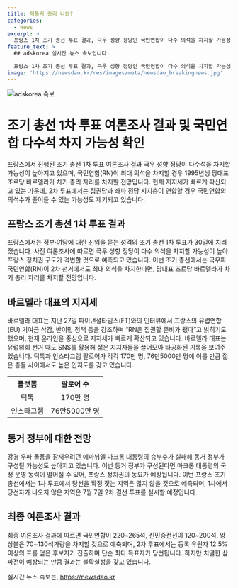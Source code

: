 ```yaml
---
title: 틱톡커 총리 나와? 
categories:
  - News
excerpt: >
  프랑스 1차 조기 총선 투표 결과, 극우 성향 정당인 국민연합이 다수 의석을 차지할 가능성이 높아졌다. 28세의 바르델라 대표가 총리 유력 후보로 떠올라 화제다. 프랑스 정치권이 격변할 전망이며, RN의 이번 선거에서의 성과에 따라 정권이 변경될 수 있다. 또한, 바르델라 대표의 SNS를 통한 젊은 지지층 확보와 2차 투표에서의 결과에 따라 동거 정부가 구성될 가능성도 제기되고 있다. 1차 투표 결과에 따라 2차 투표에서의 결과는 여전히 미지수이며, 집권당과 좌파 정당의 연합으로 RN의 의석수가 줄어들 가능성도 있다.
feature_text: >
  ## adskorea 실시간 뉴스 속보입니다.

  프랑스 1차 조기 총선 투표 결과, 극우 성향 정당인 국민연합이 다수 의석을 차지할 가능성이 높아졌다. 28세의 바르델라 대표가 총리 유력 후보로 떠올라 화제다. 프랑스 정치권이 격변할 전망이며, RN의 이번 선거에서의 성과에 따라 정권이 변경될 수 있다. 또한, 바르델라 대표의 SNS를 통한 젊은 지지층 확보와 2차 투표에서의 결과에 따라 동거 정부가 구성될 가능성도 제기되고 있다. 1차 투표 결과에 따라 2차 투표에서의 결과는 여전히 미지수이며, 집권당과 좌파 정당의 연합으로 RN의 의석수가 줄어들 가능성도 있다.
image: 'https://newsdao.kr/res/images/meta/newsdao_breakingnews.jpg'
---
```


<p><img src="https://newsdao.kr/res/images/meta/newsdao_breakingnews.jpg" alt="adskorea 속보" /></p>

<h1 itemprop="headline">조기 총선 1차 투표 여론조사 결과 및 국민연합 다수석 차지 가능성 확인</h1>

<p data-ke-size="size16">프랑스에서 진행된 조기 총선 1차 투표 여론조사 결과 극우 성향 정당이 다수석을 차지할 가능성이 높아지고 있으며, 국민연합(RN)이 최대 의석을 차지할 경우 1995년생 당대표 조르당 바르델라가 차기 총리 자리를 차지할 전망입니다. 현재 지지세가 빠르게 확산되고 있는 가운데, 2차 투표에서는 집권당과 좌파 정당 지지층이 연합할 경우 국민연합의 의석수가 줄어들 수 있는 가능성도 제기되고 있습니다.</p>

<h2 data-ke-size="size26">프랑스 조기 총선 1차 투표 결과</h2>

<p data-ke-size="size16">프랑스에서는 정부·여당에 대한 신임을 묻는 성격의 조기 총선 1차 투표가 30일에 치러졌습니다. 사전 여론조사에 따르면 극우 성향 정당이 다수 의석을 차지할 가능성이 높아 프랑스 정치권 구도가 격변할 것으로 예측되고 있습니다. 이번 조기 총선에서는 극우파 국민연합(RN)이 2차 선거에서도 최대 의석을 차지한다면, 당대표 조르당 바르델라가 차기 총리 자리를 차지할 전망입니다.</p>

<h2 data-ke-size="size26">바르델라 대표의 지지세</h2>

<p data-ke-size="size16">바르델라 대표는 지난 27일 파이낸셜타임스(FT)와의 인터뷰에서 프랑스의 유럽연합(EU) 기여금 삭감, 반이민 정책 등을 강조하며 “RN은 집권할 준비가 됐다”고 밝히기도 했으며, 현재 온라인을 중심으로 지지세가 빠르게 확산되고 있습니다. 바르델라 대표는 유럽의회 선거 때도 SNS를 활용해 젊은 지지자들을 끌어모아 타공화된 기록을 보여주었습니다. 틱톡과 인스타그램 팔로어가 각각 170만 명, 76만5000만 명에 이를 만큼 젊은 층들 사이에서도 높은 인지도를 갖고 있습니다.</p>

<table>
  <tr>
    <th style="text-align: center;">플랫폼</th>
    <th style="text-align: center;">팔로어 수</th>
  </tr>
  <tr>
    <td style="text-align: center;">틱톡</td>
    <td style="text-align: center;">170만 명</td>
  </tr>
  <tr>
    <td style="text-align: center;">인스타그램</td>
    <td style="text-align: center;">76만5000만 명</td>
  </tr>
</table>

<h2 data-ke-size="size26">동거 정부에 대한 전망</h2>

<p data-ke-size="size16">강경 우파 돌풍을 잠재우려던 에마뉘엘 마크롱 대통령의 승부수가 실패해 동거 정부가 구성될 가능성도 높아지고 있습니다. 이번 동거 정부가 구성된다면 마크롱 대통령의 국정 운영 동력이 떨어질 수 있어, 프랑스 정치권의 동요가 예상됩니다. 이번 프랑스 조기 총선에서는 1차 투표에서 당선을 확정 짓는 지역은 많지 않을 것으로 예측되며, 1차에서 당선자가 나오지 않은 지역은 7월 7일 2차 결선 투표를 실시할 예정입니다.</p>

<h2 data-ke-size="size26">최종 여론조사 결과</h2>

<p data-ke-size="size16">최종 여론조사 결과에 따르면 국민연합이 220~265석, 신민중전선이 120~200석, 앙상블은 70~130석가량을 차지할 것으로 예측되며, 2차 투표에서는 등록 유권자 12.5% 이상의 표를 얻은 후보자가 진출하며 단순 최다 득표자가 당선됩니다. 하지만 치열한 삼파전이 예상되는 만큼 결과는 불확실성을 갖고 있습니다.</p>
실시간 뉴스 속보는, <a href="https://newsdao.kr" rel="dofollow">https://newsdao.kr</a>


